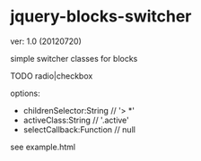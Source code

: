 jquery-blocks-switcher
======================

ver: 1.0 (20120720)

simple switcher classes for blocks

TODO radio|checkbox
 
options:
* childrenSelector:String // '> *'
* activeClass:String // '.active'
* selectCallback:Function // null

see example.html
